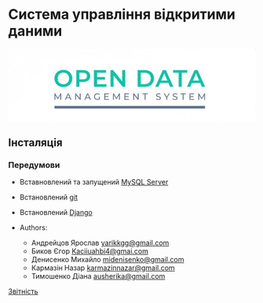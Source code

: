 # Система управління відкритими даними

![alt text](src/image/logo4.0.jpg "Open data management system")

## Інсталяція

### Передумови
- Вставновлений та запущений [MySQL Server](https://dev.mysql.com/downloads/installer/)
- Встановлений [git](https://git-scm.com/downloads)
- Встановлений [Django](https://www.djangoproject.com/)

- Authors:
  - Андрейцов Ярослав  yarikkgg@gmail.com
  - Биков Єгор         Kaciiuahbi4@gmai.com
  - Денисенко Михайло  midenisenko@gmail.com
  - Кармазін Назар     karmazinnazar@gmail.com
  - Тимошенко Діана    ausherika@gmail.com



[Звітність](https://docs.google.com/spreadsheets/d/1ePb9OBB7ox0E5-GAh2r6ZU3j--PpAROCUfqzA17kL20/edit?usp=sharing)

